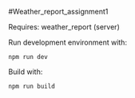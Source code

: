 #Weather_report_assignment1

Requires: weather_report (server)

Run development environment with:

```
npm run dev
```

Build with:

```
npm run build
```

